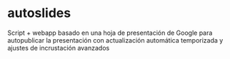 # autoslides
Script + webapp basado en una hoja de presentación de Google para autopublicar la presentación con actualización automática temporizada y ajustes de incrustación avanzados
